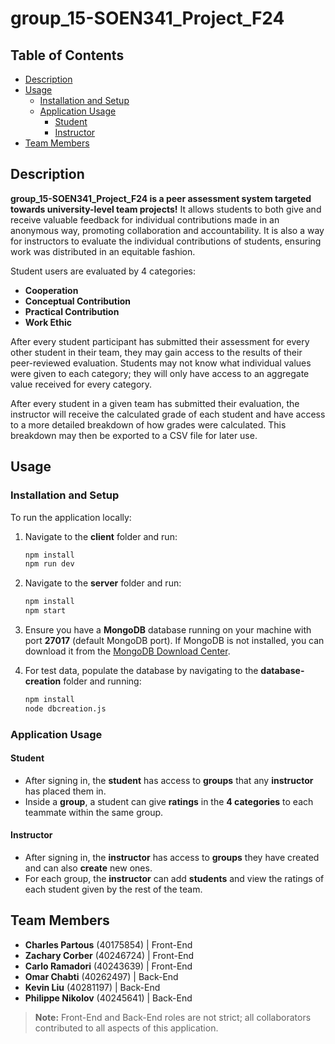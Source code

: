 # group_15-SOEN341_Project_F24

## Table of Contents
- [Description](#description)
- [Usage](#usage)
  - [Installation and Setup](#installation-and-setup)
  - [Application Usage](#application-usage)
    - [Student](#student)
    - [Instructor](#instructor)
- [Team Members](#team-members)

## Description

**group_15-SOEN341_Project_F24 is a peer assessment system targeted towards university-level team projects!** It allows students to both give and receive valuable feedback for individual contributions made in an anonymous way, promoting collaboration and accountability. It is also a way for instructors to evaluate the individual contributions of students, ensuring work was distributed in an equitable fashion.

Student users are evaluated by 4 categories:

- **Cooperation**
- **Conceptual Contribution**
- **Practical Contribution**
- **Work Ethic**

After every student participant has submitted their assessment for every other student in their team, they may gain access to the results of their peer-reviewed evaluation. Students may not know what individual values were given to each category; they will only have access to an aggregate value received for every category.

After every student in a given team has submitted their evaluation, the instructor will receive the calculated grade of each student and have access to a more detailed breakdown of how grades were calculated. This breakdown may then be exported to a CSV file for later use.

## Usage

### Installation and Setup

To run the application locally:

1. Navigate to the **client** folder and run:
    ```bash
    npm install
    npm run dev
    ```
2. Navigate to the **server** folder and run:
    ```bash
    npm install
    npm start
    ```
3. Ensure you have a **MongoDB** database running on your machine with port **27017** (default MongoDB port). If MongoDB is not installed, you can download it from the [MongoDB Download Center](https://www.mongodb.com/try/download/community).

4. For test data, populate the database by navigating to the **database-creation** folder and running:
    ```bash
    npm install
    node dbcreation.js
    ```

### Application Usage

#### Student

- After signing in, the **student** has access to **groups** that any **instructor** has placed them in.
- Inside a **group**, a student can give **ratings** in the **4 categories** to each teammate within the same group.

#### Instructor

- After signing in, the **instructor** has access to **groups** they have created and can also **create** new ones.
- For each group, the **instructor** can add **students** and view the ratings of each student given by the rest of the team.

## Team Members

- **Charles Partous** (40175854) | Front-End
- **Zachary Corber** (40246724) | Front-End
- **Carlo Ramadori** (40243639) | Front-End
- **Omar Chabti** (40262497) | Back-End
- **Kevin Liu** (40281197) | Back-End
- **Philippe Nikolov** (40245641) | Back-End

> **Note:** Front-End and Back-End roles are not strict; all collaborators contributed to all aspects of this application.
